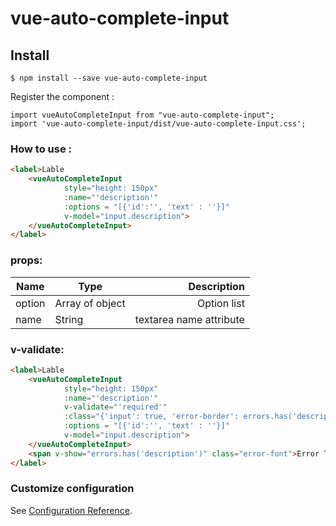 # vue-auto-complete-input

## Install
```
$ npm install --save vue-auto-complete-input
```

Register the component : 
```
import vueAutoCompleteInput from "vue-auto-complete-input";
import 'vue-auto-complete-input/dist/vue-auto-complete-input.css';
```
### How to use : 
```html
<label>Lable
    <vueAutoCompleteInput
            style="height: 150px"
            :name="'description'"
            :options = "[{'id':'', 'text' : ''}]"
            v-model="input.description">
    </vueAutoCompleteInput>
</label>
```
### props:

| Name          | Type            | Description  
| ------------- |---------------  |------------:
| option        | Array of object | Option list
| name          | String          | textarea name attribute

### v-validate:

```html
<label>Lable
    <vueAutoCompleteInput
            style="height: 150px"
            :name="'description'"
            v-validate="'required'"
            :class="{'input': true, 'error-border': errors.has('description')}"
            :options = "[{'id':'', 'text' : ''}]"
            v-model="input.description">
    </vueAutoCompleteInput>
    <span v-show="errors.has('description')" class="error-font">Error Text!</span>
</label>
```

### Customize configuration
See [Configuration Reference](https://cli.vuejs.org/config/).

